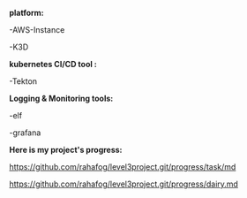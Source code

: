 
**platform:** 

-AWS-Instance

-K3D

**kubernetes CI/CD tool :** 

-Tekton

**Logging & Monitoring tools:** 

-elf

-grafana

**Here is my project's progress:** 

https://github.com/rahafog/level3project.git/progress/task/md

https://github.com/rahafog/level3project.git/progress/dairy.md
